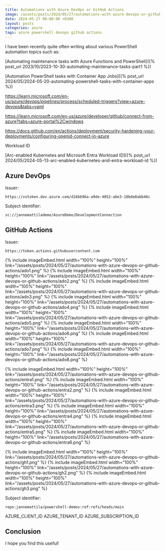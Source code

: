 ```yaml
---
title: Automations with Azure DevOps or GitHub Actions
image: /assets/posts/2024/05/27/automations-with-azure-devops-or-github-actions/entra6.png
date: 2024-05-27 06:00:00 +0300
layout: posts
categories: azure
tags: azure powershell devops github actions
---
```


I have been recently quite often writing about various PowerShell automation topics such as:

[Automating maintenance tasks with Azure Functions and PowerShell]({% post_url 2023/10/2023-10-30-automating-maintenance-tasks-part1 %})

[Automation PowerShell tasks with Container App Jobs]({% post_url 2024/05/2024-05-20-automating-powershell-tasks-with-container-apps %})

https://learn.microsoft.com/en-us/azure/devops/pipelines/process/scheduled-triggers?view=azure-devops&tabs=yaml

https://learn.microsoft.com/en-us/azure/developer/github/connect-from-azure?tabs=azure-portal%2Cwindows

https://docs.github.com/en/actions/deployment/security-hardening-your-deployments/configuring-openid-connect-in-azure


Workload ID

[Arc-enabled Kubernetes and Microsoft Entra Workload ID]({% post_url 2024/05/2024-05-13-arc-enabled-kubernetes-and-entra-workload-id %})

## Azure DevOps

Issuer:

```
https://vstoken.dev.azure.com/d16bb96a-a9de-4052-abe3-18bde0abb46c
```

Subject identifier:

```
sc://jannemattilademo/AzureDemo/DevelopmentConnection
```

## GitHub Actions

Issuer:

```
https://token.actions.githubusercontent.com
```

{% include imageEmbed.html width="100%" height="100%" link="/assets/posts/2024/05/27/automations-with-azure-devops-or-github-actions/ado1.png" %}
{% include imageEmbed.html width="100%" height="100%" link="/assets/posts/2024/05/27/automations-with-azure-devops-or-github-actions/ado2.png" %}
{% include imageEmbed.html width="100%" height="100%" link="/assets/posts/2024/05/27/automations-with-azure-devops-or-github-actions/ado3.png" %}
{% include imageEmbed.html width="100%" height="100%" link="/assets/posts/2024/05/27/automations-with-azure-devops-or-github-actions/ado4.png" %}
{% include imageEmbed.html width="100%" height="100%" link="/assets/posts/2024/05/27/automations-with-azure-devops-or-github-actions/ado5.png" %}
{% include imageEmbed.html width="100%" height="100%" link="/assets/posts/2024/05/27/automations-with-azure-devops-or-github-actions/ado6.png" %}
{% include imageEmbed.html width="100%" height="100%" link="/assets/posts/2024/05/27/automations-with-azure-devops-or-github-actions/ado7.png" %}
{% include imageEmbed.html width="100%" height="100%" link="/assets/posts/2024/05/27/automations-with-azure-devops-or-github-actions/ado8.png" %}

{% include imageEmbed.html width="100%" height="100%" link="/assets/posts/2024/05/27/automations-with-azure-devops-or-github-actions/entra1.png" %}
{% include imageEmbed.html width="100%" height="100%" link="/assets/posts/2024/05/27/automations-with-azure-devops-or-github-actions/entra2.png" %}
{% include imageEmbed.html width="100%" height="100%" link="/assets/posts/2024/05/27/automations-with-azure-devops-or-github-actions/entra3.png" %}
{% include imageEmbed.html width="100%" height="100%" link="/assets/posts/2024/05/27/automations-with-azure-devops-or-github-actions/entra4.png" %}
{% include imageEmbed.html width="100%" height="100%" link="/assets/posts/2024/05/27/automations-with-azure-devops-or-github-actions/entra5.png" %}
{% include imageEmbed.html width="100%" height="100%" link="/assets/posts/2024/05/27/automations-with-azure-devops-or-github-actions/entra6.png" %}

{% include imageEmbed.html width="100%" height="100%" link="/assets/posts/2024/05/27/automations-with-azure-devops-or-github-actions/gh1.png" %}
{% include imageEmbed.html width="100%" height="100%" link="/assets/posts/2024/05/27/automations-with-azure-devops-or-github-actions/gh2.png" %}
{% include imageEmbed.html width="100%" height="100%" link="/assets/posts/2024/05/27/automations-with-azure-devops-or-github-actions/gh3.png" %}


Subject identifier:

```
repo:jannemattila/powershell-demos:ref:refs/heads/main
```

AZURE_CLIENT_ID
AZURE_TENANT_ID
AZURE_SUBSCRIPTION_ID


## Conclusion

I hope you find this useful!

